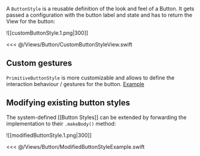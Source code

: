 A `ButtonStyle` is a reusable definition of the look and feel of a Button. It gets passed a configuration with the button label and state and has to return the View for the button:

![[customButtonStyle.1.png|300]]

<<< @/Views/Button/CustomButtonStyleView.swift

## Custom gestures

`PrimitiveButtonStyle` is more customizable and allows to define the interaction behaviour / gestures for the button. [Example](https://www.avanderlee.com/swiftui/swiftui-button-styles/#defining-both-a-custom-button-style-and-interaction)

## Modifying existing button styles

The system-defined [[Button Styles]] can be extended by forwarding the implementation to their `.makeBody()` method:

![[modifiedButtonStyle.1.png|300]]

<<< @/Views/Button/ModifiedButtonStyleExample.swift
